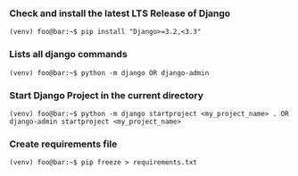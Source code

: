 ### Check and install the latest LTS Release of Django

```console
(venv) foo@bar:~$ pip install "Django>=3.2,<3.3"
```

### Lists all django commands

```console
(venv) foo@bar:~$ python -m django OR django-admin
```

### Start Django Project in the current directory

```console
(venv) foo@bar:~$ python -m django startproject <my_project_name> . OR django-admin startproject <my_project_name>
```

### Create requirements file

```console
(venv) foo@bar:~$ pip freeze > requirements.txt
```
